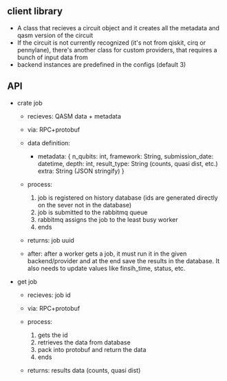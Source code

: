 ## client library

- A class that recieves a circuit object and it creates all the metadata and qasm version of the circuit
- If the circuit is not currently recognized (it's not from qiskit, cirq or pennylane), there's another class for custom providers, that requires a bunch of input data from
- backend instances are predefined in the configs (default 3)

## API

- crate job

    - recieves: QASM data + metadata
    - via: RPC+protobuf

    - data definition: 
        - metadata: {
            n_qubits: int,
            framework: String,
            submission_date: datetime,
            depth: int,
            result_type: String (counts, quasi dist, etc.)
            extra: String (JSON stringify)
        }

    - process:
        1. job is registered on history database (ids are generated directly on the sever not in the database)
        2. job is submitted to the rabbitmq queue
        3. rabbitmq assigns the job to the least busy worker
        4. ends
    
    - returns: job uuid

    - after: after a worker gets a job, it must run it in the given backend/provider and at the end save the results in the database. It also needs to update values like finsih_time, status, etc.

- get job
    
    - recieves: job id
    - via: RPC+protobuf

    - process:
        1. gets the id
        2. retrieves the data from database
        3. pack into protobuf and return the data
        4. ends

    - returns: results data (counts, quasi dist)
